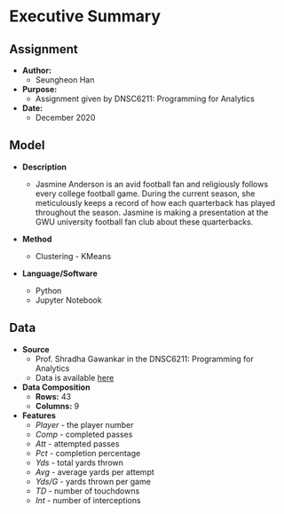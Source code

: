 # Executive Summary

## Assignment
  * **Author:**
    - Seungheon Han
  * **Purpose:**
    - Assignment given by DNSC6211: Programming for Analytics
  * **Date:**
    - December 2020 
     
## Model
   * **Description**
     - Jasmine Anderson is an avid football fan and religiously follows every college football game. During the current season, she meticulously keeps a record of how each quarterback has played throughout the season. Jasmine is making a presentation at the GWU university football fan club about these quarterbacks.

   * **Method**
     - Clustering - KMeans 
   * **Language/Software**
     - Python
     - Jupyter Notebook
    
## Data
   * **Source**
     - Prof. Shradha Gawankar in the DNSC6211: Programming for Analytics
     - Data is available [here](https://github.com/hshehjue/Machine_Learning_Projects/blob/main/Basic_Logics/Football_Players/Football_Players.xlsx)
   * **Data Composition**
     - **Rows:** 43
     - **Columns:** 9
   * **Features**
     - *Player* - the player number
     - *Comp* - completed passes
     - *Att* - attempted passes
     - *Pct* - completion percentage
     - *Yds* - total yards thrown
     - *Avg* - average yards per attempt 
     - *Yds/G* - yards thrown per game
     - *TD* - number of touchdowns
     - *Int* - number of interceptions
